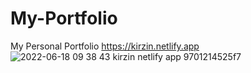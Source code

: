 # My-Portfolio
My Personal Portfolio
https://kirzin.netlify.app
![2022-06-18 09 38 43 kirzin netlify app 9701214525f7](https://user-images.githubusercontent.com/43162724/174417538-79007971-cc62-4e62-abd0-3e2550cace96.png)
